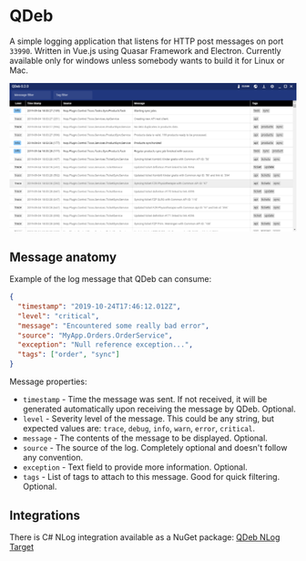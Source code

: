 # QDeb

A simple logging application that listens for HTTP post messages on port `33990`. Written in Vue.js using Quasar Framework and Electron. Currently available only for windows unless somebody wants to build it for Linux or Mac.

![Screenshot of QDeb](https://raw.githubusercontent.com/Xkonti/q-deb/develop/docs/images/QDeb_0_2_0.png)

## Message anatomy

Example of the log message that QDeb can consume:

```json
{
  "timestamp": "2019-10-24T17:46:12.012Z",
  "level": "critical",
  "message": "Encountered some really bad error",
  "source": "MyApp.Orders.OrderService",
  "exception": "Null reference exception...",
  "tags": ["order", "sync"]
}
```

Message properties:
- `timestamp` - Time the message was sent. If not received, it will be generated automatically upon receiving the message by QDeb. Optional.
- `level` - Severity level of the message. This could be any string, but expected values are: `trace`, `debug`, `info`, `warn`, `error`, `critical`.
- `message` - The contents of the message to be displayed. Optional.
- `source` - The source of the log. Completely optional and doesn't follow any convention. 
- `exception` - Text field to provide more information. Optional.
- `tags` - List of tags to attach to this message. Good for quick filtering. Optional.

## Integrations

There is C# NLog integration available as a NuGet package: [QDeb NLog Target](https://github.com/Xkonti/QDeb-NLog-Target)
